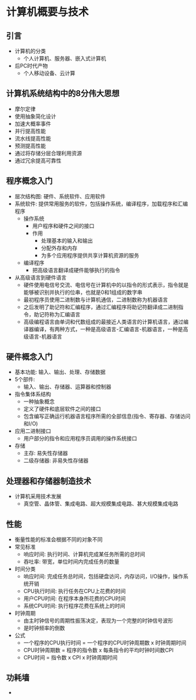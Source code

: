 # 计算机概要与技术

## 引言
- 计算机的分类
    - 个人计算机、服务器、嵌入式计算机
- 后PC时代产物
    - 个人移动设备、云计算

## 计算机系统结构中的8分伟大思想
- 摩尔定律
- 使用抽象简化设计
- 加速大概率事件
- 并行提高性能
- 流水线提高性能
- 预测提高性能
- 通过将存储分层合理利用资源
- 通过冗余提高可靠性

## 程序概念入门
- 层次结构图: 硬件、系统软件、应用软件
- 系统软件: 提供常用服务的软件，包括操作系统，编译程序，加载程序和汇编程序
    - 操作系统
        - 用户程序和硬件之间的接口
        - 作用
            - 处理基本的输入和输出
            - 分配外存和内存
            - 为多个应用程序提供共享计算机资源的服务
    - 编译程序
        - 把高级语言翻译成硬件能够执行的指令
- 从高级语言到硬件语言
    - 硬件使用电信号交流、电信号在计算机中的以指令的形式表示，指令就是能够被识别并执行的位串，也就是0和1组成的数字串
    - 最初程序员使用二进制数与计算机通信，二进制数称为机器语言
    - 之后发明了助记符和汇编程序，通过汇编程序将助记符翻译成二进制指令，助记符称为汇编语言
    - 高级编程语言由单词和代数组成的最接近人类语言的计算机语言，通过编译器编译，有两种方式，一种是高级语言-汇编语言-机器语言，一种是高级语言-机器语言

## 硬件概念入门
- 基本功能: 输入、输出、处理、存储数据
- 5个部件:
    - 输入、输出、存储器、运算器和控制器
- 指令集体系结构
    - 一种抽象概念
    - 定义了硬件和底层软件之间的接口
    - 包含编写正确运行机器语言程序所需的全部信息(指令、寄存器、存储访问和I/O)
- 应用二进制接口
    - 用户部分的指令和应用程序员调用的操作系统接口
- 存储
    - 主存: 易失性存储器
    - 二级存储器: 非易失性存储器

## 处理器和存储器制造技术
- 计算机采用技术发展
    - 真空管、晶体管、集成电路、超大规模集成电路、甚大规模集成电路

## 性能
- 衡量性能的标准会根据不同的对象不同
- 常见标准
    - 响应时间: 执行时间、计算机完成某任务所需的总时间
    - 吞吐率: 带宽，单位时间内完成任务的数量
- 时间分类
    - 响应时间: 完成任务总时间，包括硬盘访问，内存访问，I/O操作，操作系统开销
    - CPU执行时间: 执行任务在CPU上花费的时间
    - 用户CPU时间: 在程序本身所花费的CPU时间
    - 系统CPU时间: 执行程序花费在系统上的时间
- 时钟周期
    - 由主时钟信号的周期性振荡决定，表现为一个完整的时钟信号波形
    - 是时钟频率的倒数
- 公式
    - 一个程序的CPU执行时间 = 一个程序的CPU时钟周期数 x 时钟周期时间
    - CPU时钟周期数 = 程序的指令数 x 每条指令的平均时钟时间数CPI
    - CPU时间 = 指令数 x CPI x 时钟周期时间

## 功耗墙
-

